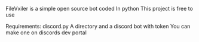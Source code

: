 FileVxiler is a simple open source bot coded In python This project is free to use 

Requirements: discord.py A directory and a discord bot with token You can make one on discords dev portal
